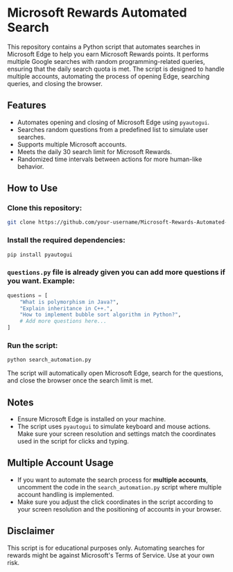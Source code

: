 # Microsoft Rewards Automated Search

This repository contains a Python script that automates searches in Microsoft Edge to help you earn Microsoft Rewards points. It performs multiple Google searches with random programming-related queries, ensuring that the daily search quota is met. The script is designed to handle multiple accounts, automating the process of opening Edge, searching queries, and closing the browser.

## Features
- Automates opening and closing of Microsoft Edge using `pyautogui`.
- Searches random questions from a predefined list to simulate user searches.
- Supports multiple Microsoft accounts.
- Meets the daily 30 search limit for Microsoft Rewards.
- Randomized time intervals between actions for more human-like behavior.

## How to Use

### Clone this repository:
```bash
git clone https://github.com/your-username/Microsoft-Rewards-Automated-Search.git
```

### Install the required dependencies:
```bash
pip install pyautogui
```

### `questions.py` file is already given you can add more questions if you want. Example:
```python
questions = [
    "What is polymorphism in Java?",
    "Explain inheritance in C++.",
    "How to implement bubble sort algorithm in Python?",
    # Add more questions here...
]
```

### Run the script:
```bash
python search_automation.py
```

The script will automatically open Microsoft Edge, search for the questions, and close the browser once the search limit is met.

## Notes
- Ensure Microsoft Edge is installed on your machine.
- The script uses `pyautogui` to simulate keyboard and mouse actions. Make sure your screen resolution and settings match the coordinates used in the script for clicks and typing.

## Multiple Account Usage

- If you want to automate the search process for **multiple accounts**, uncomment the code in the `search_automation.py` script where multiple account handling is implemented. 
- Make sure you adjust the click coordinates in the script according to your screen resolution and the positioning of accounts in your browser.

## Disclaimer

This script is for educational purposes only. Automating searches for rewards might be against Microsoft's Terms of Service. Use at your own risk.
